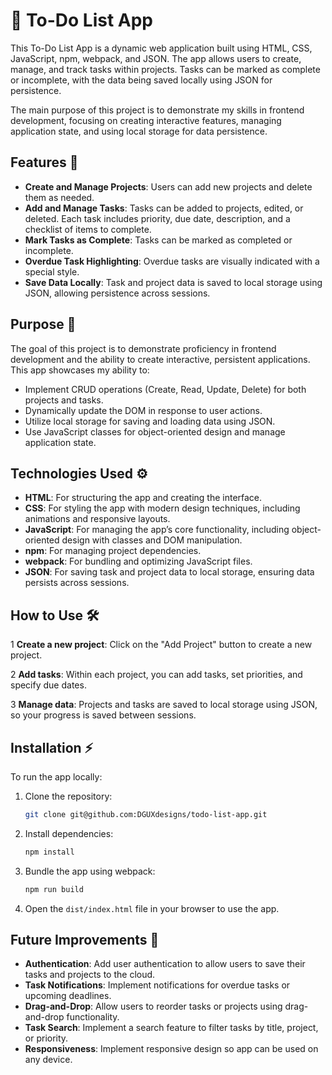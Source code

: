 # 📝 To-Do List App

This To-Do List App is a dynamic web application built using HTML, CSS, JavaScript, npm, webpack, and JSON. The app allows users to create, manage, and track tasks within projects. Tasks can be marked as complete or incomplete, with the data being saved locally using JSON for persistence.

The main purpose of this project is to demonstrate my skills in frontend development, focusing on creating interactive features, managing application state, and using local storage for data persistence.

## Features 🚀

- **Create and Manage Projects**: Users can add new projects and delete them as needed.
- **Add and Manage Tasks**: Tasks can be added to projects, edited, or deleted. Each task includes priority, due date, description, and a checklist of items to complete.
- **Mark Tasks as Complete**: Tasks can be marked as completed or incomplete.
- **Overdue Task Highlighting**: Overdue tasks are visually indicated with a special style.
- **Save Data Locally**: Task and project data is saved to local storage using JSON, allowing persistence across sessions.

## Purpose 🎯

The goal of this project is to demonstrate proficiency in frontend development and the ability to create interactive, persistent applications. This app showcases my ability to:

- Implement CRUD operations (Create, Read, Update, Delete) for both projects and tasks.
- Dynamically update the DOM in response to user actions.
- Utilize local storage for saving and loading data using JSON.
- Use JavaScript classes for object-oriented design and manage application state.

## Technologies Used ⚙️

- **HTML**: For structuring the app and creating the interface.
- **CSS**: For styling the app with modern design techniques, including animations and responsive layouts.
- **JavaScript**: For managing the app’s core functionality, including object-oriented design with classes and DOM manipulation.
- **npm**: For managing project dependencies.
- **webpack**: For bundling and optimizing JavaScript files.
- **JSON**: For saving task and project data to local storage, ensuring data persists across sessions.

## How to Use 🛠️
1 **Create a new project**: Click on the "Add Project" button to create a new project.

2 **Add tasks**: Within each project, you can add tasks, set priorities, and specify due dates.

3 **Manage data**: Projects and tasks are saved to local storage using JSON, so your progress is saved between sessions.

## Installation ⚡

To run the app locally:

1. Clone the repository:
    ```bash
    git clone git@github.com:DGUXdesigns/todo-list-app.git
    ```

2. Install dependencies:
    ```bash
    npm install
    ```

3. Bundle the app using webpack:
    ```bash
    npm run build
    ```

4. Open the `dist/index.html` file in your browser to use the app.

## Future Improvements 🌱

- **Authentication**: Add user authentication to allow users to save their tasks and projects to the cloud.
- **Task Notifications**: Implement notifications for overdue tasks or upcoming deadlines.
- **Drag-and-Drop**: Allow users to reorder tasks or projects using drag-and-drop functionality.
- **Task Search**: Implement a search feature to filter tasks by title, project, or priority.
- **Responsiveness**: Implement responsive design so app can be used on any device.
